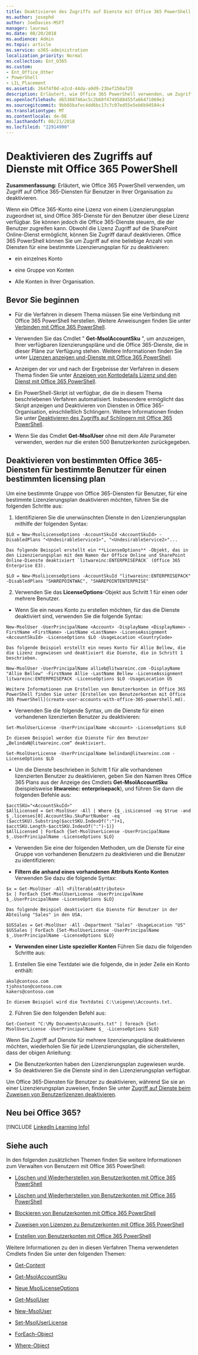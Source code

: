 ```yaml
---
title: Deaktivieren des Zugriffs auf Dienste mit Office 365 PowerShell
ms.author: josephd
author: JoeDavies-MSFT
manager: laurawi
ms.date: 08/20/2018
ms.audience: Admin
ms.topic: article
ms.service: o365-administration
localization_priority: Normal
ms.collection: Ent_O365
ms.custom:
- Ent_Office_Other
- PowerShell
- LIL_Placement
ms.assetid: 264f4f0d-e2cd-44da-a9d9-23bef250a720
description: Erläutert, wie Office 365 PowerShell verwenden, um Zugriff auf Office 365-Diensten für Benutzer in Ihrer Organisation zu deaktivieren.
ms.openlocfilehash: d65308746ac5c2b60f4749588455fa66471069e3
ms.sourcegitcommit: 9bb65bafec4dd6bc17c7c07ed55e5eb6b94584c4
ms.translationtype: MT
ms.contentlocale: de-DE
ms.lasthandoff: 08/21/2018
ms.locfileid: "22914990"
---
```

# <a name="disable-access-to-services-with-office-365-powershell"></a>Deaktivieren des Zugriffs auf Dienste mit Office 365 PowerShell

**Zusammenfassung:** Erläutert, wie Office 365 PowerShell verwenden, um Zugriff auf Office 365-Diensten für Benutzer in Ihrer Organisation zu deaktivieren.
  
Wenn ein Office 365-Konto eine Lizenz von einem Lizenzierungsplan zugeordnet ist, sind Office 365-Dienste für den Benutzer über diese Lizenz verfügbar. Sie können jedoch die Office 365-Dienste steuern, die der Benutzer zugreifen kann. Obwohl die Lizenz Zugriff auf die SharePoint Online-Dienst ermöglicht, können Sie Zugriff darauf deaktivieren. Office 365 PowerShell können Sie um Zugriff auf eine beliebige Anzahl von Diensten für eine bestimmte Lizenzierungsplan für zu deaktivieren:

- ein einzelnes Konto
    
- eine Gruppe von Konten
    
- Alle Konten in Ihrer Organisation.
    
## <a name="before-you-begin"></a>Bevor Sie beginnen
<a name="RTT"> </a>

- Für die Verfahren in diesem Thema müssen Sie eine Verbindung mit Office 365 PowerShell herstellen. Weitere Anweisungen finden Sie unter [Verbinden mit Office 365 PowerShell](connect-to-office-365-powershell.md).
    
- Verwenden Sie das Cmdlet " **Get-MsolAccountSku** ", um anzuzeigen, Ihrer verfügbaren lizenzierungspläne und die Office 365-Dienste, die in dieser Pläne zur Verfügung stehen. Weitere Informationen finden Sie unter [Lizenzen anzeigen und-Dienste mit Office 365 PowerShell](view-licenses-and-services-with-office-365-powershell.md).
    
- Anzeigen der vor und nach der Ergebnisse der Verfahren in diesem Thema finden Sie unter [Anzeigen von Kontodetails Lizenz und den Dienst mit Office 365 PowerShell](view-account-license-and-service-details-with-office-365-powershell.md).
    
- Ein PowerShell-Skript ist verfügbar, die die in diesem Thema beschriebenen Verfahren automatisiert. Insbesondere ermöglicht das Skript anzeigen und Deaktivieren von Diensten in Office 365-Organisation, einschließlich Schlingern. Weitere Informationen finden Sie unter [Deaktivieren des Zugriffs auf Schlingern mit Office 365 PowerShell](disable-access-to-sway-with-office-365-powershell.md).
    
- Wenn Sie das Cmdlet **Get-MsolUser** ohne mit dem _Alle_ Parameter verwenden, werden nur die ersten 500 Benutzerkonten zurückgegeben.
    
## <a name="disable-specific-office-365-services-for-specific-users-for-a-specific-licensing-plan"></a>Deaktivieren von bestimmten Office 365-Diensten für bestimmte Benutzer für einen bestimmten licensing plan
  
Um eine bestimmte Gruppe von Office 365-Diensten für Benutzer, für eine bestimmte Lizenzierungsplan deaktivieren möchten, führen Sie die folgenden Schritte aus:
  
1. Identifizieren Sie die unerwünschten Dienste in den Lizenzierungsplan mithilfe der folgenden Syntax:
    
  ```
  $LO = New-MsolLicenseOptions -AccountSkuId <AccountSkuId> -DisabledPlans "<UndesirableService1>", "<UndesirableService2>"...
  ```

    Das folgende Beispiel erstellt ein **LicenseOptions** -Objekt, das in den Lizenzierungsplan mit dem Namen der Office Online und SharePoint Online-Dienste deaktiviert `litwareinc:ENTERPRISEPACK` (Office 365 Enterprise E3).
    
  ```
  $LO = New-MsolLicenseOptions -AccountSkuId "litwareinc:ENTERPRISEPACK" -DisabledPlans "SHAREPOINTWAC", "SHAREPOINTENTERPRISE"
  ```

2. Verwenden Sie das **LicenseOptions**-Objekt aus Schritt 1 für einen oder mehrere Benutzer.
    
  - Wenn Sie ein neues Konto zu erstellen möchten, für das die Dienste deaktiviert sind, verwenden Sie die folgende Syntax:
    
  ```
  New-MsolUser -UserPrincipalName <Account> -DisplayName <DisplayName> -FirstName <FirstName> -LastName <LastName> -LicenseAssignment <AccountSkuId> -LicenseOptions $LO -UsageLocation <CountryCode>
  ```

    Das folgende Beispiel erstellt ein neues Konto für Allie Bellew, die die Lizenz zugewiesen und deaktiviert die Dienste, die in Schritt 1 beschrieben.
    
  ```
  New-MsolUser -UserPrincipalName allieb@litwareinc.com -DisplayName "Allie Bellew" -FirstName Allie -LastName Bellew -LicenseAssignment litwareinc:ENTERPRISEPACK -LicenseOptions $LO -UsageLocation US
  ```

    Weitere Informationen zum Erstellen von Benutzerkonten in Office 365 PowerShell finden Sie unter [Erstellen von Benutzerkonten mit Office 365 PowerShell](create-user-accounts-with-office-365-powershell.md).
    
  - Verwenden Sie die folgende Syntax, um die Dienste für einen vorhandenen lizenzierten Benutzer zu deaktivieren:
    
  ```
  Set-MsolUserLicense -UserPrincipalName <Account> -LicenseOptions $LO
  ```

    In diesem Beispiel werden die Dienste für den Benutzer „BelindaN@litwareinc.com“ deaktiviert.
    
  ```
  Set-MsolUserLicense -UserPrincipalName belindan@litwareinc.com -LicenseOptions $LO
  ```

  - Um die Dienste beschrieben in Schritt 1 für alle vorhandenen lizenzierten Benutzer zu deaktivieren, geben Sie den Namen Ihres Office 365 Plans aus der Anzeige des Cmdlets **Get-MsolAccountSku** (beispielsweise **litwareinc: enterprisepack**), und führen Sie dann die folgenden Befehle aus:
    
  ```
  $acctSKU="<AccountSkuId>"
  $AllLicensed = Get-MsolUser -All | Where {$_.isLicensed -eq $true -and $_.licenses[0].AccountSku.SkuPartNumber -eq ($acctSKU).Substring($acctSKU.IndexOf(":")+1, $acctSKU.Length-$acctSKU.IndexOf(":")-1)}
  $AllLicensed | ForEach {Set-MsolUserLicense -UserPrincipalName $_.UserPrincipalName -LicenseOptions $LO}
  ```

  - Verwenden Sie eine der folgenden Methoden, um die Dienste für eine Gruppe von vorhandenen Benutzern zu deaktivieren und die Benutzer zu identifizieren:
    
  - **Filtern die anhand eines vorhandenen Attributs Konto Konten** Verwenden Sie dazu die folgende Syntax:
    
  ```
  $x = Get-MsolUser -All <FilterableAttributes>
  $x | ForEach {Set-MsolUserLicense -UserPrincipalName $_.UserPrincipalName -LicenseOptions $LO}
  ```

    Das folgende Beispiel deaktiviert die Dienste für Benutzer in der Abteilung "Sales" in den USA.
    
  ```
  $USSales = Get-MsolUser -All -Department "Sales" -UsageLocation "US"
  $USSales | ForEach {Set-MsolUserLicense -UserPrincipalName $_.UserPrincipalName -LicenseOptions $LO}
  ```

  - **Verwenden einer Liste spezieller Konten** Führen Sie dazu die folgenden Schritte aus:
    
1. Erstellen Sie eine Textdatei wie die folgende, die in jeder Zeile ein Konto enthält:
    
  ```
  akol@contoso.com
  tjohnston@contoso.com
  kakers@contoso.com
  ```

    In diesem Beispiel wird die Textdatei C:\\eigene\\Accounts.txt.
    
2. Führen Sie den folgenden Befehl aus:
    
  ```
  Get-Content "C:\My Documents\Accounts.txt" | foreach {Set-MsolUserLicense -UserPrincipalName $_ -LicenseOptions $LO}
  ```

Wenn Sie Zugriff auf Dienste für mehrere lizenzierungspläne deaktivieren möchten, wiederholen Sie für jede Lizenzierungsplan, die sicherstellen, dass der obigen Anleitung:

- Die Benutzerkonten haben den Lizenzierungsplan zugewiesen wurde.
- So deaktivieren Sie die Dienste sind in den Lizenzierungsplan verfügbar.

Um Office 365-Diensten für Benutzer zu deaktivieren, während Sie sie an einer Lizenzierungsplan zuweisen, finden Sie unter [Zugriff auf Dienste beim Zuweisen von Benutzerlizenzen deaktivieren](disable-access-to-services-while-assigning-user-licenses.md).


## <a name="new-to-office-365"></a>Neu bei Office 365?
<a name="LinkedIn"> </a>

[!INCLUDE [LinkedIn Learning Info](../common/office/linkedin-learning-info.md)]
   
## <a name="see-also"></a>Siehe auch
<a name="SeeAlso"> </a>

In den folgenden zusätzlichen Themen finden Sie weitere Informationen zum Verwalten von Benutzern mit Office 365 PowerShell:
  
- [Löschen und Wiederherstellen von Benutzerkonten mit Office 365 PowerShell](delete-and-restore-user-accounts-with-office-365-powershell.md)
    
- [Löschen und Wiederherstellen von Benutzerkonten mit Office 365 PowerShell](delete-and-restore-user-accounts-with-office-365-powershell.md)
    
- [Blockieren von Benutzerkonten mit Office 365 PowerShell](block-user-accounts-with-office-365-powershell.md)
    
- [Zuweisen von Lizenzen zu Benutzerkonten mit Office 365 PowerShell](assign-licenses-to-user-accounts-with-office-365-powershell.md)
    
- [Erstellen von Benutzerkonten mit Office 365 PowerShell](create-user-accounts-with-office-365-powershell.md)
    
Weitere Informationen zu den in diesen Verfahren Thema verwendeten Cmdlets finden Sie unter den folgenden Themen:
  
- [Get-Content](https://go.microsoft.com/fwlink/p/?LinkId=289917)
    
- [Get-MsolAccountSku](https://go.microsoft.com/fwlink/p/?LinkId=691549)
    
- [Neue MsolLicenseOptions](https://go.microsoft.com/fwlink/p/?LinkId=691546)
    
- [Get-MsolUser](https://go.microsoft.com/fwlink/p/?LinkId=691543)
    
- [New-MsolUser](https://go.microsoft.com/fwlink/p/?LinkId=691547)
    
- [Set-MsolUserLicense](https://go.microsoft.com/fwlink/p/?LinkId=691548)
    
- [ForEach-Object](https://go.microsoft.com/fwlink/p/?LinkId=113300)
    
- [Where-Object](https://go.microsoft.com/fwlink/p/?LinkId=113423)
    
  


